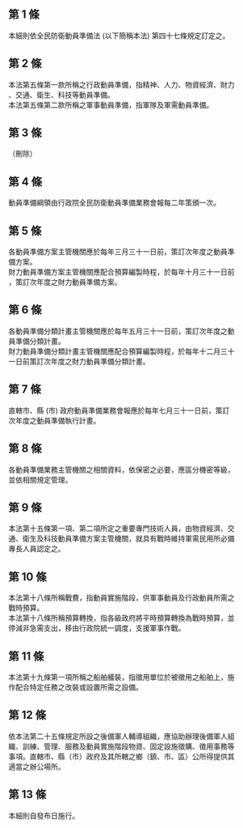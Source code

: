 第 1 條
-------
本細則依全民防衛動員準備法 (以下簡稱本法) 第四十七條規定訂定之。

第 2 條
-------
本法第五條第一款所稱之行政動員準備，指精神、人力、物資經濟、財力  
、交通、衛生、科技等動員準備。  
本法第五條第二款所稱之軍事動員準備，指軍隊及軍需動員準備。

第 3 條
-------
（刪除）

第 4 條
-------
動員準備綱領由行政院全民防衛動員準備業務會報每二年策頒一次。

第 5 條
-------
各動員準備方案主管機關應於每年三月三十一日前，策訂次年度之動員準  
備方案。  
財力動員準備方案主管機關應配合預算編製時程，於每年十月三十一日前  
，策訂次年度之財力動員準備方案。

第 6 條
-------
各動員準備分類計畫主管機關應於每年五月三十一日前，策訂次年度之動  
員準備分類計畫。  
財力動員準備分類計畫主管機關應配合預算編製時程，於每年十二月三十  
一日前策訂次年度之財力動員準備分類計畫。

第 7 條
-------
直轄市、縣 (市) 政府動員準備業務會報應於每年七月三十一日前，策訂  
次年度之動員準備執行計畫。

第 8 條
-------
各動員準備業務主管機關之相關資料，依保密之必要，應區分機密等級，  
並依相關規定管理。

第 9 條
-------
本法第十五條第一項、第二項所定之重要專門技術人員，由物資經濟、交  
通、衛生及科技動員準備方案主管機關，就具有戰時維持軍需民用所必備  
專長人員認定之。

第 10 條
--------
本法第十八條所稱戰費，指動員實施階段，供軍事動員及行政動員所需之  
戰時預算。  
本法第十八條所稱預算轉換，指各級政府將平時預算轉換為戰時預算，並  
停減非急需支出，移由行政院統一調度，支援軍事作戰。

第 11 條
--------
本法第十九條第一項所稱之船舶艤裝，指徵用單位於被徵用之船舶上，施  
作配合特定任務之改裝或設置所需之設備。

第 12 條
--------
依本法第二十五條規定所設之後備軍人輔導組織，應協助辦理後備軍人組  
織、訓練、管理、服務及動員實施階段物資、固定設施徵購、徵用事務等  
事項。直轄市、縣（市）政府及其所轄之鄉（鎮、市、區）公所得提供其  
適當之辦公場所。

第 13 條
--------
本細則自發布日施行。

